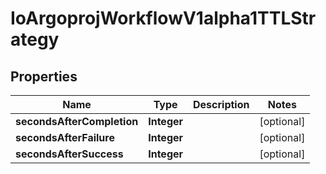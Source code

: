 

# IoArgoprojWorkflowV1alpha1TTLStrategy


## Properties

Name | Type | Description | Notes
------------ | ------------- | ------------- | -------------
**secondsAfterCompletion** | **Integer** |  |  [optional]
**secondsAfterFailure** | **Integer** |  |  [optional]
**secondsAfterSuccess** | **Integer** |  |  [optional]



